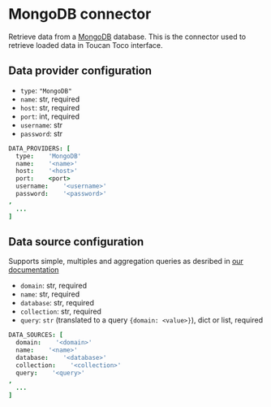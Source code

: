 # MongoDB connector

Retrieve data from a [MongoDB](https://www.mongodb.com/) database.
This is the connector used to retrieve loaded data in Toucan Toco interface.

## Data provider configuration

* `type`: `"MongoDB"`
* `name`: str, required
* `host`: str, required
* `port`: int, required
* `username`: str
* `password`: str

```coffee
DATA_PROVIDERS: [
  type:    'MongoDB'
  name:    '<name>'
  host:    '<host>'
  port:    <port>
  username:    '<username>'
  password:    '<password>'
,
  ...
]
```


## Data source configuration

Supports simple, multiples and aggregation queries as desribed in
     [our documentation](https://docs.toucantoco.com/concepteur/data-sources/02-data-query.html)

* `domain`: str, required
* `name`: str, required
* `database`: str, required
* `collection`: str, required
* `query`: `str` (translated to a query `{domain: <value>}`), dict or list, required

```coffee
DATA_SOURCES: [
  domain:    '<domain>'
  name:    '<name>'
  database:    '<database>'
  collection:    '<collection>'
  query:    '<query>'
,
  ...
]
```
